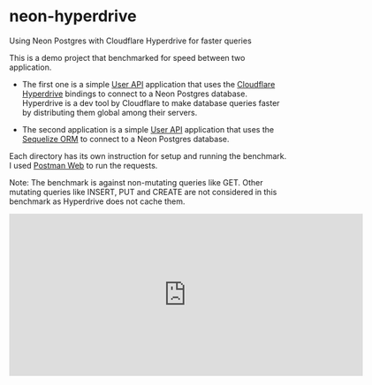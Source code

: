 # neon-hyperdrive
Using Neon Postgres with Cloudflare Hyperdrive for faster queries


This is a demo project that benchmarked for speed between two application.

- The first one is a simple [User API](/neon/) application that uses the [Cloudflare Hyperdrive](https://developers.cloudflare.com/hyperdrive/) bindings to connect to a Neon Postgres database. Hyperdrive is a dev tool by Cloudflare to make database queries faster by distributing them global among their servers.

- The second application is a simple [User API](/native-pg/) application that uses the [Sequelize ORM](https://sequelize.org/) to connect to a Neon Postgres database.

Each directory has its own instruction for setup and running the benchmark. I used [Postman Web](https://go.postman.co/home) to run the requests.

Note: The benchmark is against non-mutating queries like GET. Other mutating queries like INSERT, PUT and CREATE are not considered in this benchmark as Hyperdrive does not cache them.

<iframe width="640" height="294" src="https://www.loom.com/embed/ac9ac7b1b68d4fd3afa0c78896463e35?sid=abc3decd-26ec-4dd0-9d86-14be0eacca40" frameborder="0" webkitallowfullscreen mozallowfullscreen allowfullscreen></iframe>
